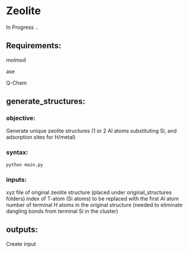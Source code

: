 # Zeolite

In Progress ..
## Requirements:
  molmod
  
  ase
  
  Q-Chem

## generate_structures: 
### objective: 
Generate unique zeolite structures (1 or 2 Al atoms substituting Si, and adsorption sites for H/metal)
### syntax:
`python main.py`
### inputs:
xyz file of original zeolite structure (placed under original_structures folders)
index of T-atom (Si atoms) to be replaced with the first Al atom
number of terminal H atoms in the original structure (needed to eliminate dangling bonds from terminal Si in the cluster)
## outputs:
    
Create input
    
    
    


